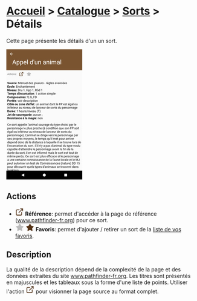 # [Accueil](../README.md) > [Catalogue](../navigation/README.md) > [Sorts](spells.md) > Détails

Cette page présente les détails d'un un sort.

<a href="../../images/catalog/spell-details.png"><img src="../../images/catalog/spell-details_small.jpg" title="Détails d'un sort"/></a>

## Actions

* ![](../../images/icons/reference.png)
**Référence**: permet d'accéder à la page de référence (www.pathfinder-fr.org) 
pour ce sort.
* ![](../../images/icons/favorite-off.png) ![](../../images/icons/favorite-on.png)
**Favoris**: permet d'ajouter / retirer un sort de la [liste de vos favoris](favorites.md). 


## Description

La qualité de la description dépend de la complexité de la page et des données extraites du site
www.pathfinder-fr.org. Les titres sont présentés en majuscules et les tableaux sous la forme d'une
liste de points. Utiliser l'action ![](../../images/icons/reference.png) pour visionner la page
source au format complet.


